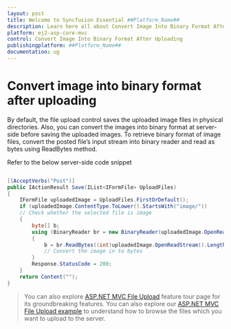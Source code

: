 ```yaml
---
layout: post
title: Welcome to Syncfusion Essential ##Platform_Name##
description: Learn here all about Convert Image Into Binary Format After Uploading of Syncfusion Essential ##Platform_Name## widgets based on HTML5 and jQuery.
platform: ej2-asp-core-mvc
control: Convert Image Into Binary Format After Uploading
publishingplatform: ##Platform_Name##
documentation: ug
---
```



# Convert image into binary format after uploading

By default, the file upload control saves the uploaded image files in physical directories. Also, you can convert the images into binary format at server-side before saving the uploaded images.
To retrieve binary format of image files, convert the posted file’s input stream into binary reader and read as bytes using ReadBytes method.

Refer to the below server-side code snippet

``` csharp

[[AcceptVerbs("Post")]
public IActionResult Save(IList<IFormFile> UploadFiles)
{
    IFormFile uploadedImage = UploadFiles.FirstOrDefault();
    if (uploadedImage.ContentType.ToLower().StartsWith("image/"))
    // Check whether the selected file is image
    {
        byte[] b;
        using (BinaryReader br = new BinaryReader(uploadedImage.OpenReadStream()))
        {
            b = br.ReadBytes((int)uploadedImage.OpenReadStream().Length);
            // Convert the image in to bytes
        }
        Response.StatusCode = 200;
    }
    return Content("");
}

```

> You can also explore [ASP.NET MVC File Upload](https://www.syncfusion.com/aspnet-mvc-ui-controls/file-upload) feature tour page for its groundbreaking features. You can also explore our [ASP.NET MVC File Upload example](https://ej2.syncfusion.com/aspnetmvc/Uploader/DefaultFunctionalities#/material) to understand how to browse the files which you want to upload to the server.